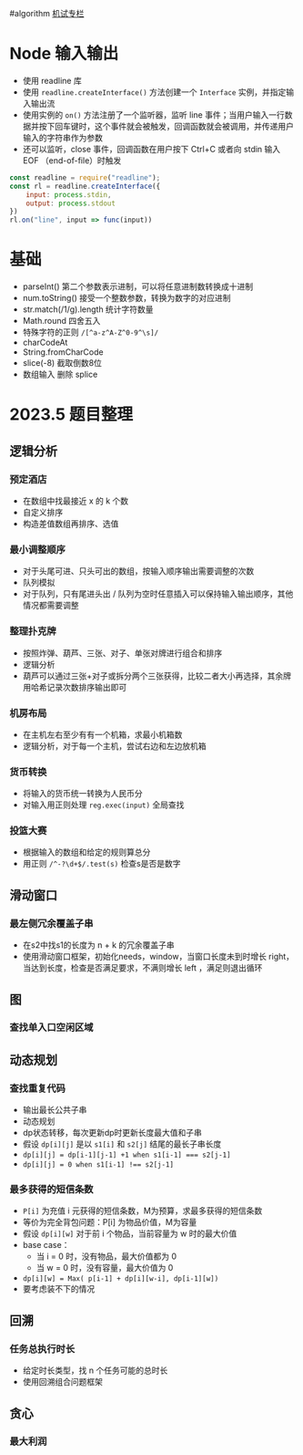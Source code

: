 #algorithm 
[机试专栏](https://blog.csdn.net/banxia_frontend/article/details/129640773)
# Node 输入输出
- 使用 readline 库
- 使用 `readline.createInterface()` 方法创建一个 `Interface` 实例，并指定输入输出流
- 使用实例的 `on()`  方法注册了一个监听器，监听 line 事件；当用户输入一行数据并按下回车键时，这个事件就会被触发，回调函数就会被调用，并传递用户输入的字符串作为参数
- 还可以监听，close 事件，回调函数在用户按下 Ctrl+C 或者向 stdin 输入 EOF （end-of-file）时触发
```js
const readline = require("readline");
const rl = readline.createInterface({
	input: process.stdin,
	output: process.stdout
})
rl.on("line", input => func(input))
```

# 基础
- parseInt() 第二个参数表示进制，可以将任意进制数转换成十进制
- num.toString() 接受一个整数参数，转换为数字的对应进制
- str.match(/1/g).length 统计字符数量
- Math.round 四舍五入
- 特殊字符的正则 `/[^a-z^A-Z^0-9^\s]/`
- charCodeAt 
- String.fromCharCode
- slice(-8) 截取倒数8位
- 数组输入 删除 splice

# 2023.5 题目整理
## 逻辑分析
### 预定酒店
- 在数组中找最接近 x 的 k 个数
- 自定义排序 
- 构造差值数组再排序、选值                                                                                    
### 最小调整顺序 
- 对于头尾可进、只头可出的数组，按输入顺序输出需要调整的次数 
- 队列模拟
-  对于队列，只有尾进头出 / 队列为空时任意插入可以保持输入输出顺序，其他情况都需要调整                               
### 整理扑克牌         
- 按照炸弹、葫芦、三张、对子、单张对牌进行组合和排序         
- 逻辑分析 
- 葫芦可以通过三张+对子或拆分两个三张获得，比较二者大小再选择，其余牌用哈希记录次数排序输出即可
### 机房布局           
- 在主机左右至少有有一个机箱，求最小机箱数
- 逻辑分析，对于每一个主机，尝试右边和左边放机箱
### 货币转换
- 将输入的货币统一转换为人民币分
- 对输入用正则处理 `reg.exec(input)` 全局查找
### 投篮大赛
- 根据输入的数组和给定的规则算总分
- 用正则 `/^-?\d+$/.test(s)` 检查s是否是数字

## 滑动窗口
### 最左侧冗余覆盖子串
- 在s2中找s1的长度为 n + k 的冗余覆盖子串
- 使用滑动窗口框架，初始化needs，window，当窗口长度未到时增长 right，当达到长度，检查是否满足要求，不满则增长 left ，满足则退出循环

## 图
### 查找单入口空闲区域



## 动态规划
### 查找重复代码
- 输出最长公共子串
- 动态规划
- dp状态转移，每次更新dp时更新长度最大值和子串
- 假设 `dp[i][j]` 是以 `s1[i]` 和 `s2[j]` 结尾的最长子串长度
- `dp[i][j] = dp[i-1][j-1] +1 when s1[i-1] === s2[j-1]`
- `dp[i][j] = 0 when s1[i-1] !== s2[j-1]`

### 最多获得的短信条数
- `P[i]` 为充值 i 元获得的短信条数，M为预算，求最多获得的短信条数
- 等价为完全背包问题：P[i] 为物品价值，M为容量
- 假设 `dp[i][w]` 对于前 i 个物品，当前容量为 w 时的最大价值
- base case：
	- 当 i = 0 时，没有物品，最大价值都为 0
	- 当 w = 0 时，没有容量，最大价值为 0 
- `dp[i][w] = Max( p[i-1] + dp[i][w-i], dp[i-1][w])`
- 要考虑装不下的情况

## 回溯
### 任务总执行时长 
- 给定时长类型，找 n 个任务可能的总时长
- 使用回溯组合问题框架                                     

## 贪心
### 最大利润





